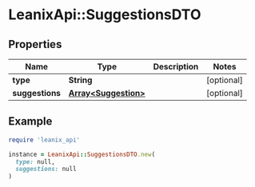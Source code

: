 # LeanixApi::SuggestionsDTO

## Properties

| Name | Type | Description | Notes |
| ---- | ---- | ----------- | ----- |
| **type** | **String** |  | [optional] |
| **suggestions** | [**Array&lt;Suggestion&gt;**](Suggestion.md) |  | [optional] |

## Example

```ruby
require 'leanix_api'

instance = LeanixApi::SuggestionsDTO.new(
  type: null,
  suggestions: null
)
```


